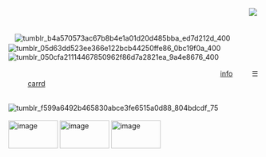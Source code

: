 
⠀⠀⠀⠀⠀⠀⠀⠀⠀⠀⠀⠀⠀⠀⠀⠀⠀⠀⠀⠀⠀⠀⠀⠀⠀⠀⠀⠀⠀⠀⠀⠀⠀⠀⠀⠀⠀⠀⠀⠀⠀⠀⠀⠀⠀⠀⠀![](https://komarev.com/ghpvc/?username=mothereater&color=D8BFD8&style=plastic&label=⠀☆⠀&base=1000)⠀

ㅤ![tumblr_b4a570573ac67b8b4e1a01d20d485bba_ed7d212d_400](https://github.com/user-attachments/assets/10e927f1-8805-438d-91b4-8febca467dec)ㅤ![tumblr_05d63dd523ee366e122bcb44250ffe86_0bc19f0a_400](https://github.com/user-attachments/assets/09410c9c-9947-43ba-b666-ceea4810f676)ㅤ![tumblr_050cfa21114467850962f86d7a2821ea_9a4e8676_400](https://github.com/user-attachments/assets/8903af42-a9bb-480f-987f-9fb7503f5098)

⠀⠀⠀⠀⠀⠀⠀⠀⠀⠀⠀⠀⠀⠀⠀⠀⠀⠀⠀⠀⠀⠀⠀⠀⠀⠀⠀⠀⠀⠀⠀⠀⠀⠀⠀⠀⠀⠀⠀⠀⠀ [info](https://t.me/autopsykiss)ㅤㅤㅤ☰ㅤㅤㅤ[carrd](https://mothereater.carrd.co) 

⠀⠀⠀⠀⠀⠀⠀⠀⠀⠀⠀⠀⠀⠀⠀⠀⠀⠀⠀⠀⠀⠀⠀⠀⠀⠀⠀⠀⠀⠀⠀⠀⠀⠀⠀⠀⠀⠀⠀⠀⠀⠀⠀⠀⠀⠀![tumblr_f599a6492b465830abce3fe6515a0d88_804bdcdf_75](https://github.com/user-attachments/assets/d2e2ffb2-28ae-46c0-bb3c-5b2860a76834)⠀⠀⠀⠀⠀⠀⠀⠀⠀⠀⠀⠀⠀⠀⠀⠀⠀⠀⠀⠀⠀⠀⠀⠀⠀⠀⠀⠀⠀⠀⠀⠀⠀⠀⠀⠀⠀⠀⠀⠀⠀⠀⠀⠀⠀⠀⠀⠀
<img width="99" height="56" alt="image" src="https://github.com/user-attachments/assets/7e8dedc9-9b1a-4877-bb23-b623eea7a948" /> <img width="99" height="56" alt="image" src="https://github.com/user-attachments/assets/fa5ffbc7-546d-4cf4-bda9-eea41deee4d3" /> <img width="99" height="56" alt="image" src="https://github.com/user-attachments/assets/bf84aaf9-4c5f-48f8-92c0-a12fbb5dbe17" />
